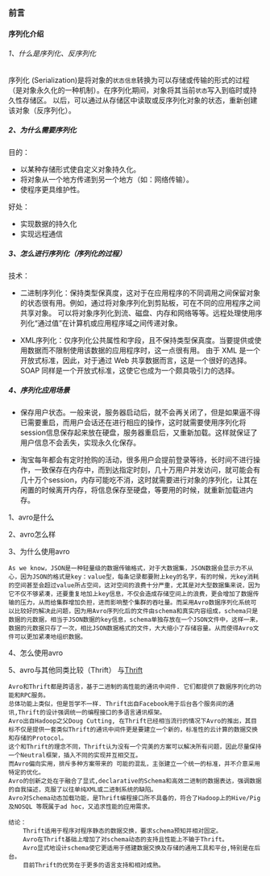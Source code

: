 ### 前言
#### 序列化介绍

###### 1、什么是序列化、反序列化

序列化 (Serialization)是将对象的`状态信息`转换为可以存储或传输的形式的过程（是对象永久化的一种机制）。在序列化期间，对象将其当前`状态`写入到临时或持久性存储区。
以后，可以通过从存储区中读取或反序列化对象的状态，重新创建该对象（反序列化）。

##### 2、为什么需要序列化

目的：
* 以某种存储形式使自定义对象持久化。
* 将对象从一个地方传递到另一个地方（如：网络传输）。
* 使程序更具维护性。

好处：
* 实现数据的持久化
* 实现远程通信

##### 3、怎么进行序列化（序列化的过程）
技术：
* 二进制序列化：保持类型保真度，这对于在应用程序的不同调用之间保留对象的状态很有用。例如，通过将对象序列化到剪贴板，可在不同的应用程序之间共享对象。
可以将对象序列化到流、磁盘、内存和网络等等。远程处理使用序列化“通过值”在计算机或应用程序域之间传递对象。

* XML序列化：仅序列化公共属性和字段，且不保持类型保真度。当要提供或使用数据而不限制使用该数据的应用程序时，这一点很有用。
由于 XML 是一个开放式标准，因此，对于通过 Web 共享数据而言，这是一个很好的选择。SOAP 同样是一个开放式标准，这使它也成为一个颇具吸引力的选择。

##### 4、序列化应用场景

* 保存用户状态。一般来说，服务器启动后，就不会再关闭了，但是如果逼不得已需要重启，而用户会话还在进行相应的操作，这时就需要使用序列化将session信息保存起来放在硬盘，服务器重启后，又重新加载。这样就保证了用户信息不会丢失，实现永久化保存。

* 淘宝每年都会有定时抢购的活动，很多用户会提前登录等待，长时间不进行操作，一致保存在内存中，而到达指定时刻，几十万用户并发访问，就可能会有几十万个session，内存可能吃不消，这时就需要进行对象的序列化，让其在闲置的时候离开内存，将信息保存至硬盘，等要用的时候，就重新加载进内存。





1、avro是什么

2、avro怎么样

3、为什么使用avro

    As we know，JSON是一种轻量级的数据传输格式，对于大数据集，JSON数据会显示力不从心，因为JSON的格式是key：value型，每条记录都要附上key的名字，有的时候，光key消耗的空间甚至会超过value所占空间，这对空间的浪费十分严重，尤其是对大型数据集来说，因为它不仅不够紧凑，还要重复地加上key信息，不仅会造成存储空间上的浪费，更会增加了数据传输的压力，从而给集群增加负担，进而影响整个集群的吞吐量。而采用Avro数据序列化系统可以比较好的解决此问题，因为用Avro序列化后的文件由schema和真实内容组成，schema只是数据的元数据，相当于JSON数据的key信息，schema单独存放在一个JSON文件中，这样一来，数据的元数据只存了一次，相比JSON数据格式的文件，大大缩小了存储容量。从而使得Avro文件可以更加紧凑地组织数据。

4、怎么使用avro

5、avro与其他同类比较（Thrift）
    与[Thrift](https://www.cnblogs.com/AI001/p/3996846.html)
    
    Avro和Thrift都是跨语言，基于二进制的高性能的通讯中间件. 它们都提供了数据序列化的功能和RPC服务。
    总体功能上类似，但是哲学不一样. Thrift出自Facebook用于后台各个服务间的通讯,Thrift的设计强调统一的编程接口的多语言通讯框架。
    Avro出自Hadoop之父Doug Cutting, 在Thrift已经相当流行的情况下Avro的推出，其目标不仅是提供一套类似Thrift的通讯中间件更是要建立一个新的，标准性的云计算的数据交换和存储的Protocol。
    这个和Thrift的理念不同，Thrift认为没有一个完美的方案可以解决所有问题，因此尽量保持一个Neutral框架，插入不同的实现并互相交互。
    而Avro偏向实用，排斥多种方案带来的 可能的混乱，主张建立一个统一的标准，并不介意采用特定的优化。
    Avro的创新之处在于融合了显式,declarative的Schema和高效二进制的数据表达，强调数据的自我描述，克服了以往单纯XML或二进制系统的缺陷。
    Avro对Schema动态加载功能，是Thrift编程接口所不具备的，符合了Hadoop上的Hive/Pig及NOSQL 等既属于ad hoc，又追求性能的应用需求。
    
    结论：
        Thrift适用于程序对程序静态的数据交换，要求schema预知并相对固定。
        Avro在Thrift基础上增加了对schema动态的支持且性能上不输于Thrift。
        Avro显式地设计schema使它更适用于搭建数据交换及存储的通用工具和平台,特别是在后台。
        目前Thrift的优势在于更多的语言支持和相对成熟。









